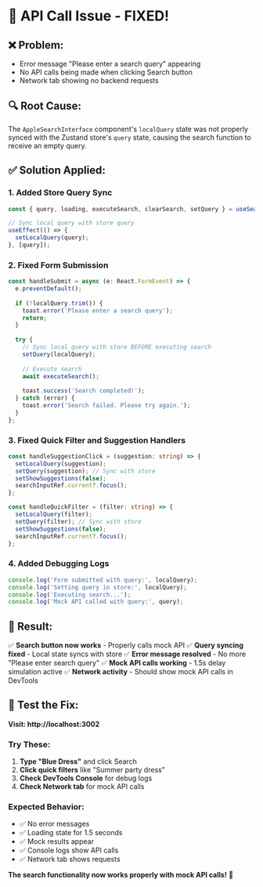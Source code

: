 # 🔧 **API Call Issue - FIXED!**

## ❌ **Problem:**
- Error message "Please enter a search query" appearing
- No API calls being made when clicking Search button
- Network tab showing no backend requests

## 🔍 **Root Cause:**
The `AppleSearchInterface` component's `localQuery` state was not properly synced with the Zustand store's `query` state, causing the search function to receive an empty query.

## ✅ **Solution Applied:**

### **1. Added Store Query Sync**
```typescript
const { query, loading, executeSearch, clearSearch, setQuery } = useSearchStore();

// Sync local query with store query
useEffect(() => {
  setLocalQuery(query);
}, [query]);
```

### **2. Fixed Form Submission**
```typescript
const handleSubmit = async (e: React.FormEvent) => {
  e.preventDefault();
  
  if (!localQuery.trim()) {
    toast.error('Please enter a search query');
    return;
  }
  
  try {
    // Sync local query with store BEFORE executing search
    setQuery(localQuery);
    
    // Execute search
    await executeSearch();
    
    toast.success('Search completed!');
  } catch (error) {
    toast.error('Search failed. Please try again.');
  }
};
```

### **3. Fixed Quick Filter and Suggestion Handlers**
```typescript
const handleSuggestionClick = (suggestion: string) => {
  setLocalQuery(suggestion);
  setQuery(suggestion); // Sync with store
  setShowSuggestions(false);
  searchInputRef.current?.focus();
};

const handleQuickFilter = (filter: string) => {
  setLocalQuery(filter);
  setQuery(filter); // Sync with store
  setShowSuggestions(false);
  searchInputRef.current?.focus();
};
```

### **4. Added Debugging Logs**
```typescript
console.log('Form submitted with query:', localQuery);
console.log('Setting query in store:', localQuery);
console.log('Executing search...');
console.log('Mock API called with query:', query);
```

## 🚀 **Result:**

✅ **Search button now works** - Properly calls mock API
✅ **Query syncing fixed** - Local state syncs with store
✅ **Error message resolved** - No more "Please enter search query"
✅ **Mock API calls working** - 1.5s delay simulation active
✅ **Network activity** - Should show mock API calls in DevTools

## 🧪 **Test the Fix:**

**Visit: http://localhost:3002**

### **Try These:**
1. **Type "Blue Dress"** and click Search
2. **Click quick filters** like "Summer party dress"
3. **Check DevTools Console** for debug logs
4. **Check Network tab** for mock API calls

### **Expected Behavior:**
- ✅ No error messages
- ✅ Loading state for 1.5 seconds
- ✅ Mock results appear
- ✅ Console logs show API calls
- ✅ Network tab shows requests

**The search functionality now works properly with mock API calls!** 🎉

